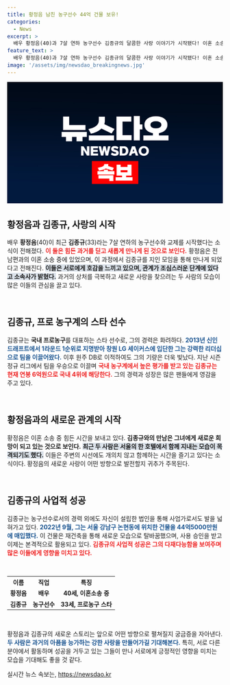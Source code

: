 ```yaml
---
title: 황정음 남친 농구선수 44억 건물 보유!
categories:
  - News
excerpt: >
  배우 황정음(40)과 7살 연하 농구선수 김종규의 달콤한 사랑 이야기가 시작됐다! 이혼 소송 중 이 만남은 화제를 모으고 있으며, 두 사람의 로맨스는 어디까지 이어질지 궁금해진다.
feature_text: >
  배우 황정음(40)과 7살 연하 농구선수 김종규의 달콤한 사랑 이야기가 시작됐다! 이혼 소송 중 이 만남은 화제를 모으고 있으며, 두 사람의 로맨스는 어디까지 이어질지 궁금해진다.
image: '/assets/img/newsdao_breakingnews.jpg'
---
```


<p><img src="/assets/img/newsdao_breakingnews.jpg" alt="firstkoreanews 속보" /></p>

<h2 data-ke-size="size26">황정음과 김종규, 사랑의 시작</h2>

<p data-ke-size="size16">배우 <b>황정음</b>(40)이 최근 <b>김종규</b>(33)라는 7살 연하의 농구선수와 교제를 시작했다는 소식이 전해졌다. <b><span style="color: #ee2323;">이 둘은 힘든 과거를 딛고 새롭게 만나게 된 것으로 보인다.</span></b> 황정음은 전남편과의 이혼 소송 중에 있었으며, 이 과정에서 김종규를 지인 모임을 통해 만나게 되었다고 전해진다. <b><span style="background-color: #21538527;">이들은 서로에게 호감을 느끼고 있으며, 관계가 조심스러운 단계에 있다고 소속사가 밝혔다.</span></b> 과거의 상처를 극복하고 새로운 사랑을 찾으려는 두 사람의 모습이 많은 이들의 관심을 끌고 있다.</p>

<p data-ke-size="size16">&nbsp;</p>

<h2 data-ke-size="size26">김종규, 프로 농구계의 스타 선수</h2>

<p data-ke-size="size16">김종규는 <b>국내 프로농구</b>를 대표하는 스타 선수로, 그의 경력은 화려하다. <b><span style="color: #1a5490;">2013년 신인 드래프트에서 1라운드 1순위로 지명받아 창원 LG 세이커스에 입단한 그는 강력한 리더십으로 팀을 이끌어왔다.</span></b> 이후 원주 DB로 이적하여도 그의 기량은 더욱 빛났다. 지난 시즌 정규 리그에서 팀을 우승으로 이끌며 <b><span style="color: #ee2323;">국내 농구계에서 높은 평가를 받고 있는 김종규는 현재 연봉 6억원으로 국내 4위에 해당한다.</span></b> 그의 경력과 성장은 많은 팬들에게 영감을 주고 있다.</p>

<p data-ke-size="size16">&nbsp;</p>

<h2 data-ke-size="size26">황정음과의 새로운 관계의 시작</h2>

<p data-ke-size="size16">황정음은 이혼 소송 중 힘든 시간을 보내고 있다. <b>김종규와의 만남은 그녀에게 새로운 희망이 되고 있는 것으로 보인다.</b> <b><span style="background-color: #21538527;">최근 두 사람은 서울의 한 호텔에서 함께 지내는 모습이 목격되기도 했다.</span></b> 이들은 주변의 시선에도 개의치 않고 함께하는 시간을 즐기고 있다는 소식이다. 황정음의 새로운 사랑이 어떤 방향으로 발전할지 귀추가 주목된다.</p>

<p data-ke-size="size16">&nbsp;</p>

<h2 data-ke-size="size26">김종규의 사업적 성공</h2>

<p data-ke-size="size16">김종규는 농구선수로서의 경력 외에도 자신이 설립한 법인을 통해 사업가로서도 발을 넓혀가고 있다. <b><span style="color: #1a5490;">2022년 9월, 그는 서울 강남구 논현동에 위치한 건물을 44억5000만원에 매입했다.</span></b> 이 건물은 재건축을 통해 새로운 모습으로 탈바꿈했으며, 사용 승인을 받고 이제는 본격적으로 활용되고 있다. <b><span style="color: #ee2323;">김종규의 사업적 성공은 그의 다재다능함을 보여주며 많은 이들에게 영향을 미치고 있다.</span></b></p>

<p data-ke-size="size16">&nbsp;</p>

<table style="width: 100%; border-collapse: collapse;">
    <tr>
        <th style="text-align: center; height: 17px;">이름</th>
        <th style="text-align: center; height: 17px;">직업</th>
        <th style="text-align: center; height: 17px;">특징</th>
    </tr>
    <tr>
        <td style="text-align: center; height: 17px;"><b>황정음</b></td>
        <td style="text-align: center; height: 17px;"><b>배우</b></td>
        <td style="text-align: center; height: 17px;"><b>40세, 이혼소송 중</b></td>
    </tr>
    <tr>
        <td style="text-align: center; height: 17px;"><b>김종규</b></td>
        <td style="text-align: center; height: 17px;"><b>농구선수</b></td>
        <td style="text-align: center; height: 17px;"><b>33세, 프로농구 스타</b></td>
    </tr>
</table>

<p data-ke-size="size16">&nbsp;</p>

<p data-ke-size="size16">황정음과 김종규의 새로운 스토리는 앞으로 어떤 방향으로 펼쳐질지 궁금증을 자아낸다. <b><span style="color: #1a5490;">두 사람은 과거의 아픔을 능가하는 강한 사랑을 만들어가길 기대해본다.</span></b> 특히, 서로 다른 분야에서 활동하며 성공을 거두고 있는 그들이 만나 서로에게 긍정적인 영향을 미치는 모습을 기대해도 좋을 것 같다.</p>
실시간 뉴스 속보는, <a href="https://newsdao.kr" rel="dofollow">https://newsdao.kr</a>


